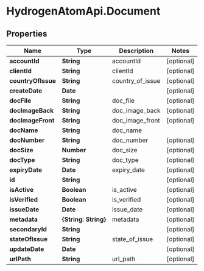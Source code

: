 # HydrogenAtomApi.Document

## Properties
Name | Type | Description | Notes
------------ | ------------- | ------------- | -------------
**accountId** | **String** | accountId | [optional] 
**clientId** | **String** | clientId | [optional] 
**countryOfIssue** | **String** | country_of_issue | [optional] 
**createDate** | **Date** |  | [optional] 
**docFile** | **String** | doc_file | [optional] 
**docImageBack** | **String** | doc_image_back | [optional] 
**docImageFront** | **String** | doc_image_front | [optional] 
**docName** | **String** | doc_name | 
**docNumber** | **String** | doc_number | [optional] 
**docSize** | **Number** | doc_size | [optional] 
**docType** | **String** | doc_type | [optional] 
**expiryDate** | **Date** | expiry_date | [optional] 
**id** | **String** |  | [optional] 
**isActive** | **Boolean** | is_active | [optional] 
**isVerified** | **Boolean** | is_verified | [optional] 
**issueDate** | **Date** | issue_date | [optional] 
**metadata** | **{String: String}** | metadata | [optional] 
**secondaryId** | **String** |  | [optional] 
**stateOfIssue** | **String** | state_of_issue | [optional] 
**updateDate** | **Date** |  | [optional] 
**urlPath** | **String** | url_path | [optional] 


